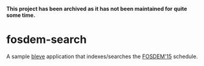 **This project has been archived as it has not been maintained for quite some time.**

# fosdem-search

A sample [bleve](http://blevesearch.com) application that indexes/searches the [FOSDEM'15](http://fosdem.org/) schedule.
